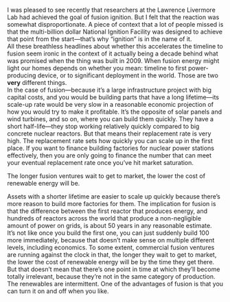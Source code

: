 I was pleased to see recently that researchers at the Lawrence Livermore Lab had achieved the goal of fusion ignition. But I felt that the reaction was somewhat disproportionate. A piece of context that a lot of people missed is that the multi-billion dollar National Ignition Facility was designed to achieve that point from the start—that’s why “ignition” is in the name of it. 
<br>
All these breathless headlines about whether this accelerates the timeline to fusion seem ironic in the context of it actually being a decade behind what was promised when the thing was built in 2009. When fusion energy might light our homes depends on whether you mean: timeline to first power-producing device, or to significant deployment in the world. Those are two <b>very</b> different things. 
<br>
In the case of fusion—because it’s a large infrastructure project with big capital costs, and you would be building parts that have a long lifetime—its scale-up rate would be very slow in a reasonable economic projection of how you would try to make it profitable. It’s the opposite of solar panels and wind turbines, and so on, where you can build them quickly. They have a short half-life—they stop working relatively quickly compared to big concrete nuclear reactors. But that means their replacement rate is very high. The replacement rate sets how quickly you can scale up in the first place. If you want to finance building factories for nuclear power stations effectively, then you are only going to finance the number that can meet your eventual replacement rate once you’ve hit market saturation. 

The longer fusion ventures wait to get to market, the lower the cost of renewable energy will be.
<br>

Assets with a shorter lifetime are easier to scale up quickly because there’s more reason to build more factories for them. The implication for fusion is that the difference between the first reactor that produces energy, and hundreds of reactors across the world that produce a non-negligible amount of power on grids, is about 50 years in any reasonable estimate. 
<br>
It’s not like once you build the first one, you can just suddenly build 100 more immediately, because that doesn’t make sense on multiple different levels, including economics. To some extent, commercial fusion ventures are running against the clock in that, the longer they wait to get to market, the lower the cost of renewable energy will be by the time they get there. But that doesn’t mean that there’s one point in time at which they’ll become totally irrelevant, because they’re not in the same category of production. The renewables are intermittent. One of the advantages of fusion is that you can turn it on and off when you like.

